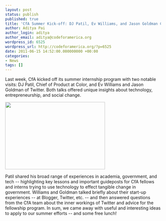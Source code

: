 ```yaml
---
layout: post
status: publish
published: true
title: 'CfA Summer Kick-off: DJ Patil, Ev Williams, and Jason Goldman Come to CfA'
author: Aditya Pai
author_login: aditya
author_email: aditya@codeforamerica.org
wordpress_id: 6525
wordpress_url: http://codeforamerica.org/?p=6525
date: 2011-06-15 14:52:00.000000000 +00:00
categories:
- News
tags: []
---
```

<p id="internal-source-marker_0.8923981641419232">Last week, CfA kicked off its summer internship program with two notable visits: DJ Patil, Chief of Product at Color, and Ev Williams and Jason Goldman of Twitter. Both talks offered unique insights about technology, entrepreneurship, and social change.</p>

<a href="http://codeforamerica.org/wp-content/uploads/2011/06/EvandJason_1.jpg"><img class="alignright" title="EvandJason_1" src="http://codeforamerica.org/wp-content/uploads/2011/06/EvandJason_1.jpg" alt="" width="323" height="217" /></a>

Patil shared his broad range of experiences in academia, government, and tech -- highlighting key lessons and important guideposts for CfA fellows and interns trying to use technology to effect tangible change in government. Williams and Goldman talked briefly about their start-up experiences -- at Blogger, Twitter, etc. -- and then answered questions from the CfA team about the inner workings of Twitter and advice for the fellowship program. In sum, we came away with useful and interesting ideas to apply to our summer efforts -- and some free lunch! 

&nbsp;

<!--more-->
